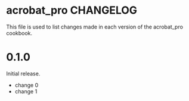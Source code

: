 # acrobat_pro CHANGELOG

This file is used to list changes made in each version of the acrobat_pro cookbook.

# 0.1.0

Initial release.

- change 0
- change 1

